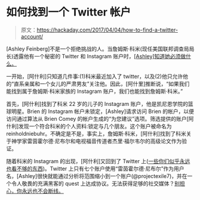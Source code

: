 # 如何找到一个 Twitter 帐户

> 原文：<https://hackaday.com/2017/04/04/how-to-find-a-twitter-account/>

[Ashley Feinberg]不是一个拒绝挑战的人。当詹姆斯·科米(现任美国联邦调查局局长)透露他有一个秘密的 Twitter 和 Instagram 账户时，[[Ashley]知道她必须做什么。](http://gizmodo.com/this-is-almost-certainly-james-comey-s-twitter-account-1793843641)

一开始，[阿什利]只知道几件事:(1)科米最近加入了 twitter，以及(2)他只允许他的“直系亲属和一个女儿的严肃男友”关注他。因此，[阿什里]推断说，“如果我们能找到属于詹姆斯·科米家族的 Instagram 账户，我们也能找到詹姆斯·科米。”

首先，[阿什利]找到了科米 22 岁的儿子的 Instagram 账户，他是凯尼恩学院的篮球明星。Brien 的 Instagram 帐户未锁定，[Ashley]请求访问 Brien 的帐户，以便访问通过算法从 Brien Comey 的帐户生成的“为您建议”选项。筛选提供的账户[阿什利]发现一个符合科米的个人资料:锁定与几个朋友。这个账户被命名为 reinholdniebuhr。不确定是不是，事实上，詹姆斯·科米，[阿什利]找到了科米关于神学家雷茵霍尔德·尼布尔和电视福音传道者杰里·福尔韦尔的高级论文作为验证。

随着科米的 Instagram 的出现，[阿什利]又回到了 Twitter 上([一些你们似乎永远也看不够的东西](https://hackaday.com/tag/twitter/))。Twitter 上只有七个账户使用“雷茵霍尔德·尼布尔”作为用户名，[Ashley]很快就能通过分析将范围缩小到一个账户(@projectexile7)，并在一个令人敬畏的充满黑客的 quest 上达成协议。无法获得足够的社交媒体？[别担心，你永远也不会断线。](https://hackaday.com/2009/12/15/social-media-hud/)
